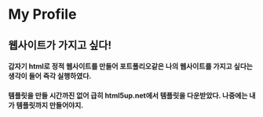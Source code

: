 My Profile
===========

웹사이트가 가지고 싶다!
--------------------------

#### 갑자기 html로 정적 웹사이트를 만들어 포트폴리오같은 나의 웹사이트를 가지고 싶다는 생각이 들어 즉각 실행하였다.

#### 템플릿을 만들 시간까진 없어 급히 html5up.net에서 템플릿을 다운받았다. 나중에는 내가 템플릿까지 만들어야지.
